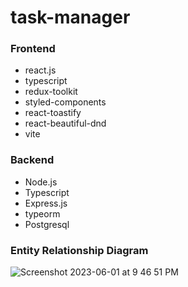 # task-manager

### Frontend
- react.js
- typescript
- redux-toolkit
- styled-components
- react-toastify
- react-beautiful-dnd
- vite

### Backend
- Node.js
- Typescript
- Express.js
- typeorm
- Postgresql


### Entity Relationship Diagram

![Screenshot 2023-06-01 at 9 46 51 PM](https://github.com/Soma-dev0808/task-manager/assets/55787141/1dfe50db-f26f-48bd-adf3-bc99c5b9d729)
